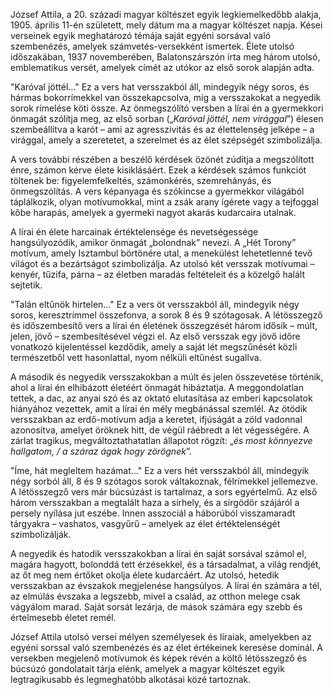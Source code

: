 József Attila, a 20. századi magyar költészet egyik legkiemelkedőbb alakja, 1905. április 11-én született, mely dátum ma a magyar költészet napja. Kései verseinek egyik meghatározó témája saját egyéni sorsával való szembenézés, amelyek számvetés-versekként ismertek. Élete utolsó időszakában, 1937 novemberében, Balatonszárszón írta meg három utolsó, emblematikus versét, amelyek címét az utókor az első sorok alapján adta.

"Karóval jöttél..."
Ez a vers hat versszakból áll, mindegyik négy soros, és hármas bokorrímekkel van összekapcsolva, míg a versszakokat a negyedik sorok rímelése köti össze. Az önmegszólító versben a lírai én a gyermekkori önmagát szólítja meg, az első sorban („_Karóval jöttél, nem virággal_”) élesen szembeállítva a karót – ami az agresszivitás és az élettelenség jelképe – a virággal, amely a szeretetet, a szerelmet és az élet szépségét szimbolizálja.

A vers további részében a beszélő kérdések özönét zúdítja a megszólított énre, számon kérve élete kisiklásáért. Ezek a kérdések számos funkciót töltenek be: figyelemfelkeltés, számonkérés, szemrehányás, és önmegszólítás. A vers képanyaga és szókincse a gyermekkor világából táplálkozik, olyan motívumokkal, mint a zsák arany ígérete vagy a tejfoggal kőbe harapás, amelyek a gyermeki nagyot akarás kudarcaira utalnak.

A lírai én élete harcainak értéktelensége és nevetségessége hangsúlyozódik, amikor önmagát „bolondnak” nevezi. A „Hét Torony” motívum, amely Isztambul börtönére utal, a menekülést lehetetlenné tevő világot és a bezártságot szimbolizálja. Az utolsó két versszak motívumai – kenyér, tűzifa, párna – az életben maradás feltételeit és a közelgő halált sejtetik.

"Talán eltűnök hirtelen…"
Ez a vers öt versszakból áll, mindegyik négy soros, keresztrímmel összefonva, a sorok 8 és 9 szótagosak. A létösszegző és időszembesítő vers a lírai én életének összegzését három idősík – múlt, jelen, jövő – szembesítésével végzi el. Az első versszak egy jövő időre vonatkozó kijelentéssel kezdődik, amely a saját lét megszűnését közli természetből vett hasonlattal, nyom nélküli eltűnést sugallva.

A második és negyedik versszakokban a múlt és jelen összevetése történik, ahol a lírai én elhibázott életéért önmagát hibáztatja. A meggondolatlan tettek, a dac, az anyai szó és az oktató elutasítása az emberi kapcsolatok hiányához vezettek, amit a lírai én mély megbánással szemlél. Az ötödik versszakban az erdő-motívum adja a keretet, ifjúságát a zöld vadonnal azonosítva, amelyet öröknek hitt, de végül ráébredt a lét végességére. A zárlat tragikus, megváltoztathatatlan állapotot rögzít: „_és most könnyezve hallgatom, / a száraz ágak hogy zörögnek_”.

"Íme, hát megleltem hazámat…"
Ez a vers hét versszakból áll, mindegyik négy sorból áll, 8 és 9 szótagos sorok váltakoznak, félrímekkel jellemezve. A létösszegző vers már búcsúzást is tartalmaz, a sors egyértelmű. Az első három versszakban a megtalált haza a sírhely, és a sírgödör szájáról a persely nyílása jut eszébe. Innen asszociál a háborúból visszamaradt tárgyakra – vashatos, vasgyűrű – amelyek az élet értéktelenségét szimbolizálják.

A negyedik és hatodik versszakokban a lírai én saját sorsával számol el, magára hagyott, bolonddá tett érzésekkel, és a társadalmat, a világ rendjét, az őt meg nem értőket okolja élete kudarcáért. Az utolsó, hetedik versszakban az évszakok megjelenése hangsúlyos. A lírai én számára a tél, az elmúlás évszaka a legszebb, mivel a család, az otthon melege csak vágyálom marad. Saját sorsát lezárja, de mások számára egy szebb és értelmesebb életet remél.

József Attila utolsó versei mélyen személyesek és líraiak, amelyekben az egyéni sorssal való szembenézés és az élet értékeinek keresése dominál. A versekben megjelenő motívumok és képek révén a költő létösszegző és búcsúzó gondolatait tárja elénk, amelyek a magyar költészet egyik legtragikusabb és legmeghatóbb alkotásai közé tartoznak.